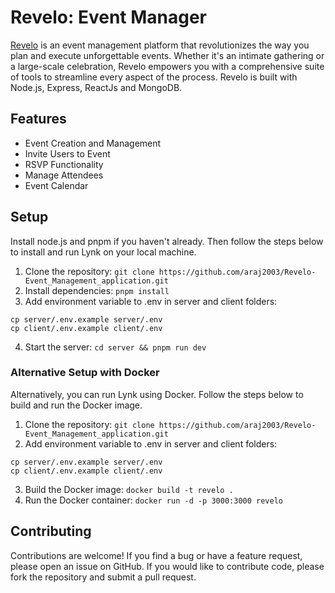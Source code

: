 # Revelo: Event Manager

[Revelo](https://scaling-octo-enigma.onrender.com/) is an event management platform that revolutionizes the way you plan and
execute unforgettable events. Whether it's an intimate gathering or a large-scale
celebration, Revelo empowers you with a comprehensive suite of tools to streamline
every aspect of the process. Revelo is built with Node.js, Express, ReactJs and MongoDB.

## Features

- Event Creation and Management
- Invite Users to Event
- RSVP Functionality
- Manage Attendees
- Event Calendar

## Setup

Install node.js and pnpm if you haven't already. Then follow the steps below to install and run Lynk on your local machine.

1. Clone the repository: `git clone https://github.com/araj2003/Revelo-Event_Management_application.git`
2. Install dependencies: `pnpm install`
3. Add environment variable to .env in server and client folders:

```
cp server/.env.example server/.env
cp client/.env.example client/.env
```

4. Start the server: `cd server && pnpm run dev`

### Alternative Setup with Docker

Alternatively, you can run Lynk using Docker. Follow the steps below to build and run the Docker image.

1. Clone the repository: `git clone https://github.com/araj2003/Revelo-Event_Management_application.git`
2. Add environment variable to .env in server and client folders:

```
cp server/.env.example server/.env
cp client/.env.example client/.env
```

3. Build the Docker image: `docker build -t revelo .`
4. Run the Docker container: `docker run -d -p 3000:3000 revelo`

## Contributing

Contributions are welcome! If you find a bug or have a feature request, please open an issue on GitHub. If you would like to contribute code, please fork the repository and submit a pull request.
